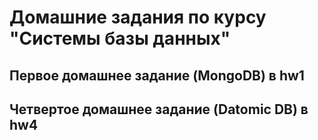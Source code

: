 # Домашние задания по курсу "Системы базы данных"

## Первое домашнее задание (MongoDB) в hw1

## Четвертое домашнее задание (Datomic DB) в hw4